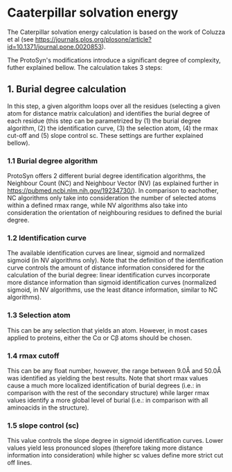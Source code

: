 # Caaterpillar solvation energy

The Caterpillar solvation energy calculation is based on the work of Coluzza
et al (see https://journals.plos.org/plosone/article?id=10.1371/journal.pone.0020853).

The ProtoSyn's modifications introduce a significant degree of complexity, 
futher explained bellow. The calculation takes 3 steps:


## 1. Burial degree calculation

In this step, a given algorithm loops over all the residues (selecting a given
atom for distance matrix calculation) and identifies the burial degree of each
residue (this step can be parametrized by (1) the burial degree algorithm, (2)
the identification curve, (3) the selection atom, (4) the rmax cut-off and (5)
slope control sc. These settings are further explained bellow).

### 1.1 Burial degree algorithm
ProtoSyn offers 2 different burial degree identification algorithms, the
Neighbour Count (NC) and Neighbour Vector (NV) (as explained further in
https://pubmed.ncbi.nlm.nih.gov/19234730/). In comparison to eachother, NC
algorithms only take into consideration the number of selected atoms within a
defined rmax range, while NV algorithms also take into consideration the
orientation of neighbouring residues to defined the burial degree.

### 1.2 Identification curve
The available identification curves are linear, sigmoid and normalized sigmoid
(in NV algorithms only). Note that the definition of the identification curve
controls the amount of distance information considered for the calculation of
the burial degree: linear identification curves incorporate more distance
information than sigmoid identification curves (normalized sigmoid, in NV
algorithms, use the least ditance information, similar to NC algorithms).

### 1.3 Selection atom
This can be any selection that yields an atom. However, in most cases applied
to proteins, either the Cα or Cβ atoms should be chosen.

### 1.4 rmax cutoff
This can be any float number, however, the range between 9.0Å and 50.0Å was
identified as yielding the best results. Note that short rmax values cause a
much more localized identification of burial degrees (i.e.: in comparison with
the rest of the secondary structure) while larger rmax values identify a more
global level of burial (i.e.: in comparison with all aminoacids in the
structure).

### 1.5 slope control (sc)
This value controls the slope degree in sigmoid identification curves. Lower
values yield less pronounced slopes (therefore taking more distance
information into consideration) while higher sc values define more strict
cut off lines.